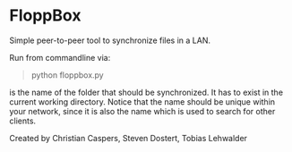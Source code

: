 FloppBox
========

Simple peer-to-peer tool to synchronize files in a LAN.

Run from commandline via:
> python floppbox.py <FOLDERNAME>

<FOLDERNAME> is the name of the folder that should be synchronized.
It has to exist in the current working directory. 
Notice that the name should be unique within your network, since
it is also the name which is used to search for other clients.

Created by Christian Caspers, Steven Dostert, Tobias Lehwalder